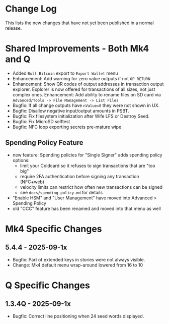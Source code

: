 # Change Log

This lists the new changes that have not yet been published in a normal release.

# Shared Improvements - Both Mk4 and Q

- Added `Bull Bitcoin` export to `Export Wallet` menu
- Enhancement: Add warning for zero value outputs if not `OP_RETURN`
- Enhancement: Show QR codes of output addresses in transaction output explorer. Explorer is
  now offered for transactions of all sizes, not just complex ones.
 Enhancement: Add ability to rename files on SD card via `Advanced/Tools -> File Management -> List Files`
- Bugfix: If all change outputs have `nValue=0` they were not shown in UX.
- Bugfix: Disallow negative input/output amounts in PSBT.
- Bugfix: Fix filesystem initialization after Wife LFS or Destroy Seed.
- Bugfix: Fix MicroSD selftest
- Bugfix: NFC loop exporting secrets pre-mature wipe

## Spending Policy Feature

- new feature: Spending policies for "Single Signer" adds spending policy options:
    - limit your Coldcard so it refuses to sign transactions that are "too big"
    - require 2FA authentication before signing any transaction (NFC+web)
    - velocity limits can restrict how often new transactions can be signed
    - see `docs/spending-policy.md` for details
- "Enable HSM" and "User Management" have moved into Advanced > Spending Policy
- old "CCC" feature has been renamed and moved into that menu as well

# Mk4 Specific Changes

## 5.4.4 - 2025-09-1x

- Bugfix: Part of extended keys in stories were not always visible.
- Change: Mk4 default menu wrap-around lowered from 16 to 10

# Q Specific Changes

## 1.3.4Q - 2025-09-1x

- Bugfix: Correct line positioning when 24 seed words displayed.


